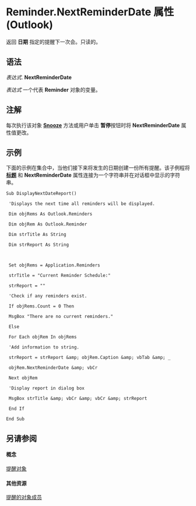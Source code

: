 
# Reminder.NextReminderDate 属性 (Outlook)

返回 **日期** 指定的提醒下一次会。只读的。


## 语法

 _表达式_. **NextReminderDate**

 _表达式_ 一个代表 **Reminder** 对象的变量。


## 注解

每次执行该对象 **[Snooze](bb417d32-d69b-7f9d-4ca3-b85888421e7b.md)** 方法或用户单击 **暂停**按钮时将 **NextReminderDate** 属性值更改。


## 示例

下面的示例在集合中，当他们接下来将发生的日期创建一份所有提醒。该子例程将 **[标题](b83b10f7-745c-337c-182b-74dabac65a17.md)** 和 **NextReminderDate** 属性连接为一个字符串并在对话框中显示的字符串。


```
Sub DisplayNextDateReport() 
 
 'Displays the next time all reminders will be displayed. 
 
 Dim objRems As Outlook.Reminders 
 
 Dim objRem As Outlook.Reminder 
 
 Dim strTitle As String 
 
 Dim strReport As String 
 
 
 
 Set objRems = Application.Reminders 
 
 strTitle = "Current Reminder Schedule:" 
 
 strReport = "" 
 
 'Check if any reminders exist. 
 
 If objRems.Count = 0 Then 
 
 MsgBox "There are no current reminders." 
 
 Else 
 
 For Each objRem In objRems 
 
 'Add information to string. 
 
 strReport = strReport &amp; objRem.Caption &amp; vbTab &amp; _ 
 
 objRem.NextReminderDate &amp; vbCr 
 
 Next objRem 
 
 'Display report in dialog box 
 
 MsgBox strTitle &amp; vbCr &amp; vbCr &amp; strReport 
 
 End If 
 
End Sub
```


## 另请参阅


#### 概念


[提醒对象](b7364e48-51bc-b360-2154-e85e7779ece4.md)
#### 其他资源


[提醒的对象成员](2dc26aef-9636-4761-4d79-4571bb7c9726.md)